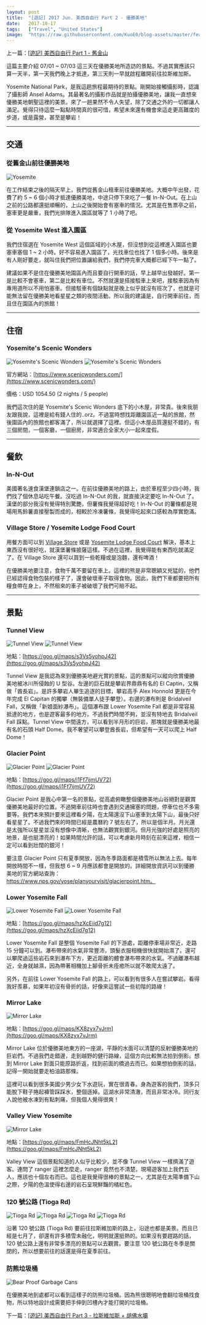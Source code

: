```yaml
---
layout: post
title:  "[遊記] 2017 Jun. 美西自由行 Part 2 - 優勝美地"
date:   2017-10-17
tags:   ["Travel", "United States"]
image:  "https://raw.githubusercontent.com/KuoE0/blog-assets/master/feature-photos/2017-10-17-travel-2017-jun-west-us-part-2-yosemite.jpg"
---
```


上一篇：[[遊記] 美西自由行 Part 1 - 舊金山](https://blog.kuoe0.tw/posts/2017/10/16/travel-2017-jun-west-us-part-1-san-francisco/)

這篇主要介紹 07/01 ~ 07/03 這三天在優勝美地所造訪的景點。不過其實應該只算一天半，第一天我們晚上才抵達，第三天則一早就啟程離開前往拉斯維加斯。

Yosemite National Park，是我這趟旅程最期待的景點。剛開始接觸攝影時，認識了攝影師 Ansel Adams。其最著名的攝影作品就是拍攝優勝美地，讓我一直想來優勝美地朝聖這裡的美景。來了一趟果然不令人失望，除了交通之外的一切都讓人滿足。覺得只待這麼一點點時間真的很可惜，希望未來還有機會來這走更高難度的步道，或是露營，甚至是攀岩！

---

## 交通

### 從舊金山前往優勝美地

![Yosemite](https://raw.githubusercontent.com/KuoE0/blog-assets/master/content-photos/2017-10-17-travel-2017-jun-west-us-part-2-yosemite-01.jpg)

在工作結束之後的隔天早上，我們從舊金山租車前往優勝美地。大概中午出發，花費了約 5 ~ 6 個小時才抵達優勝美地，中途只停下來吃了一餐 In-N-Out。在上山之前的公路都還挺順暢的，上山之後開始會有塞車的情況。尤其是在售票亭之前，塞車更是嚴重，我們光排隊進入園區就等了 1 小時了吧。

### 從 Yosemite West 進入園區

我們住宿選在 Yosemite West 這個區域的小木屋，但沒想到從這裡進入園區也要塞車塞個 1 ~ 2 小時。好不容易進入園區了，光找車位也找了 1 個多小時。後來是有人剛好要走，就叫住我們把位置讓給我們，我們停完車大概都已經下午一點了。

建議如果不是住在優勝美地園區內而且要自行開車的話，早上越早出發越好。第一是比較不會塞車，第二是比較有車位。不然就還是搭接駁車上來吧，接駁車因為有專用道所以不用怕塞車。但接駁車有個缺點就是晚上似乎就沒有班次了，也就是可能無法留在優勝美地看星星之類的夜間活動。所以我的建議是，自行開車前往，而且住在園區內的旅館！

---

## 住宿

### Yosemite's Scenic Wonders

![Yosemite's Scenic Wonders](https://raw.githubusercontent.com/KuoE0/blog-assets/master/content-photos/2017-10-17-travel-2017-jun-west-us-part-2-yosemite-02.jpg)
![Yosemite's Scenic Wonders](https://raw.githubusercontent.com/KuoE0/blog-assets/master/content-photos/2017-10-17-travel-2017-jun-west-us-part-2-yosemite-03.jpg)

官方網站：[https://www.scenicwonders.com/](https://www.scenicwonders.com/)

價格：USD 1054.50 (2 nights / 5 people)

我們這次住的是 Yosemite's Scenic Wonders 底下的小木屋，非常貴。後來我朋友跟我說，這裡是給有錢人住的..orz。不過當時想找距離園區近一點的旅館，然後園區內的旅館也都客滿了，所以就選擇了這裡。但這小木屋品質還挺不錯的，有三個房間，一個客廳，一個廚房，非常適合全家大小一起來度假。

---

## 餐飲

### In-N-Out

美國著名速食漢堡連鎖店之一。在前往優勝美地的路上，由於車程至少四小時，我們找了個休息站吃午餐。沒吃過 In-N-Out 的我，就直接決定要吃 In-N-Out 了。漢堡的部分我沒有覺得特別驚艷，但薯條我覺得超好吃！In-N-Out 的薯條都是現場用馬鈴薯直接壓製而成的，相較於冷凍薯條，我覺得吃起來口感較為厚實飽滿。

### Village Store / Yosemite Lodge Food Court

用餐方面可以到 [Village Store](https://goo.gl/maps/3vxADLJNoXG2) 或是 [Yosemite Lodge Food Court](https://goo.gl/maps/9vgRwDu1Mkr) 解決，基本上東西沒有很好吃，就漢堡薯條披薩這樣。不過在這裡，我覺得能有東西吃就滿足了。在 Village Store 還可以買到一些乾糧或是泡麵，還有啤酒！

在優勝美地要注意，食物千萬不要留在車上。這裡的熊是非常聰穎又兇猛的，他們已經認得食物包裝的樣子了，還會破壞車子取得食物。因此，我們下車都要把所有糧食帶在身上，不然租來的車子被破壞了我們可賠不起。

---

## 景點

### Tunnel View

![Tunnel View](https://raw.githubusercontent.com/KuoE0/blog-assets/master/content-photos/2017-10-17-travel-2017-jun-west-us-part-2-yosemite-04.jpg)
![Tunnel View](https://raw.githubusercontent.com/KuoE0/blog-assets/master/content-photos/2017-10-17-travel-2017-jun-west-us-part-2-yosemite-05.jpg)

地點：[https://goo.gl/maps/s3Vs5yohpJ42](https://goo.gl/maps/s3Vs5yohpJ42)

Tunnel View 是我認為來到優勝美地避光賞的景點，這的景點可以縱向欣賞優勝美地被冰川所侵蝕的 U 型谷。左邊的巨石就是攀岩界鼎鼎有名的 El Captin，又稱做「酋長岩」。是許多攀岩人畢生追逐的目標，攀岩高手 Alex Honnold 更是在今年完成 El Capitan 的獨攀（無裝備單人徒手攀登）。右邊的瀑布則是 Bridalveil Fall，又稱做「新娘面紗瀑布」。這個瀑布跟 Lower Yosemite Fall 都是非常容易抵達的地方，也是遊客最多的地方。不過我們時間不夠，並沒有特地去 Bridalveil Fall 踩點。Tunnel View 中間遠方，可以看到半月形的巨岩，那塊就是優勝美地最有名的石頭 Half Dome。我不奢望可以攀登酋長岩，但希望有一天可以爬上 Half Dome！

### Glacier Point

![Glacier Point](https://raw.githubusercontent.com/KuoE0/blog-assets/master/content-photos/2017-10-17-travel-2017-jun-west-us-part-2-yosemite-06.jpg)
![Glacier Point](https://raw.githubusercontent.com/KuoE0/blog-assets/master/content-photos/2017-10-17-travel-2017-jun-west-us-part-2-yosemite-07.jpg)

地點：[https://goo.gl/maps/i1Ff7ijmUV72](https://goo.gl/maps/i1Ff7ijmUV72)

Glacier Point 是我心中第一名的景點，從高處俯瞰整個優勝美地山谷絕對是觀賞優勝美地最好的位置。不過開車前往時也會遇到交通擁塞的問題，停車位也不多需要等。我們本來預計要來這裡看夕陽，在太陽還沒下山塞車到太陽下山，最後只好看星星了。不過我們來的時間已經是農曆約 7 號左右了，所以是個半月。月光還是太強所以星星並沒有想像中清晰，也無法觀賞到銀河。但月光強的好處是照亮的地景，是也挺漂亮的！如果時間允許的話，可以考慮新月時刻在前來這裡，相信一定可以看到壯闊的銀河！

要注意 Glacier Point 只有夏季開放，因為冬季路面都是積雪所以無法上去。每年開放時間不一樣，但我想 6 ~ 9 月應該都會是開放的。詳細開放資訊可以到優勝美地的官方網站查詢：https://www.nps.gov/yose/planyourvisit/glacierpoint.htm。


### Lower Yosemite Fall

![Lower Yosemite Fall](https://raw.githubusercontent.com/KuoE0/blog-assets/master/content-photos/2017-10-17-travel-2017-jun-west-us-part-2-yosemite-08.jpg)
![Lower Yosemite Fall](https://raw.githubusercontent.com/KuoE0/blog-assets/master/content-photos/2017-10-17-travel-2017-jun-west-us-part-2-yosemite-09.jpg)

地點：[https://goo.gl/maps/hzXcEiid7g12](https://goo.gl/maps/hzXcEiid7g12)

Lower Yosemite Fall 是整個 Yosemite Fall 的下游處，距離停車場非常近，走路 15 分鐘可以到。瀑布帶來的水氣非常豐沛，頭髮衣服相機很快就開始濕了。還可以攀爬過這些岩石來到瀑布下方，更近距離的體會瀑布帶來的水氣。不過離瀑布越近，全身就越濕，因為帶著相機加上腳骨折未痊癒所以就不敢爬太遠了。

另外，在前往 Lower Yosemite Fall 的路上，可以看到有很多人在嘗試攀岩。看得我好羨慕，如果年初沒有骨折的話，好像來這嘗試一些初階的路線！

### Mirror Lake

![Mirror Lake](https://raw.githubusercontent.com/KuoE0/blog-assets/master/content-photos/2017-10-17-travel-2017-jun-west-us-part-2-yosemite-10.jpg)

地點：[https://goo.gl/maps/KX8zyx7vJrm](https://goo.gl/maps/KX8zyx7vJrm)

Mirror Lake 位於優勝美地東方的一座湖，平靜的水面可以清楚的反射優勝美地的巨岩們。不過我們走錯邊，走到越野的健行路線，這個方向比較無法拍到倒影。想到 Mirror Lake 對面只能原路折返，找到前面的橋過去而已。如果想拍倒影的話，記得一開始就要走柏油路那條。

這裡可以看到很多美國少男少女下水遊玩，實在很青春。身為遊客的我們，頂多只能脫下鞋子捲起褲管踩踩水，整個遜掉。這湖水非常清澈，而且非常冰冷。同行友人說他被水凍到有點刺痛，但我個人覺得很爽！

### Valley View Yosemite

![Mirror Lake](https://raw.githubusercontent.com/KuoE0/blog-assets/master/content-photos/2017-10-17-travel-2017-jun-west-us-part-2-yosemite-11.jpg)

地點：[https://goo.gl/maps/FmHcJNht5kL2](https://goo.gl/maps/FmHcJNht5kL2)

Valley View 這個景點知道的人似乎比較少，並不像 Tunnel View 一樣擠滿了遊客。連問了 ranger 這裡怎麼走，ranger 竟然也不清楚。現場遊客加上我們五人，應該也十個左右而已。這也是我覺得很棒的景點之一，尤其是在太陽準備下山之際，夕陽的色溫使得右邊的岩石呈現鮮豔的橘紅色。

### 120 號公路 (Tioga Rd)

![Tioga Rd](https://raw.githubusercontent.com/KuoE0/blog-assets/master/content-photos/2017-10-17-travel-2017-jun-west-us-part-2-yosemite-12.jpg)
![Tioga Rd](https://raw.githubusercontent.com/KuoE0/blog-assets/master/content-photos/2017-10-17-travel-2017-jun-west-us-part-2-yosemite-13.jpg)
![Tioga Rd](https://raw.githubusercontent.com/KuoE0/blog-assets/master/content-photos/2017-10-17-travel-2017-jun-west-us-part-2-yosemite-14.jpg)
![Tioga Rd](https://raw.githubusercontent.com/KuoE0/blog-assets/master/content-photos/2017-10-17-travel-2017-jun-west-us-part-2-yosemite-15.jpg)

沿著 120 號公路 (Tioga Rd) 要前往拉斯維加斯的路上，沿途也都是美景。而且已經是七月了，卻還有許多積雪未融化，明明就還挺熱的。如果沒有要趕路的話，120 號公路上還有非常多漂亮的景點可以去觀賞。要注意 120 號公路在冬季是關閉的，所以想要前往的話還是得在夏季前往。

### 防熊垃圾桶

![Bear Proof Garbage Cans](https://raw.githubusercontent.com/KuoE0/blog-assets/master/content-photos/2017-10-17-travel-2017-jun-west-us-part-2-yosemite-16.jpg)

在優勝美地到處都可以看到這樣子的防熊垃圾桶。因為熊很聰明地會翻垃圾桶找食物，所以特地設計成需要把手伸到凹槽內才能打開的垃圾桶。

下一篇：[[遊記] 美西自由行 Part 3 - 拉斯維加斯 + 胡佛水壩](https://blog.kuoe0.tw/posts/2017/10/18/travel-2017-jun-west-us-part-3-las-vegas-hoover-dam/)
